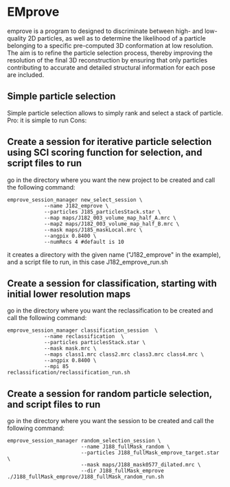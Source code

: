 # EMprove

emprove is a program to designed to discriminate between high- and low-quality 2D particles, as well as to determine the likelihood of a particle belonging to a specific pre-computed 3D conformation at low resolution. The aim is to refine the particle selection process, thereby improving the resolution of the final 3D reconstruction by ensuring that only particles contributing to accurate and detailed structural information for each pose are included. 

## Simple particle selection
Simple particle selection allows to simply rank and select a stack of particle.
Pro: it is simple to run
Cons: 

## Create a session for iterative particle selection using SCI scoring function for selection, and script files to run
go in the directory where you want the new project to be created and call the following command:
```
emprove_session_manager new_select_session \
            --name J182_emprove \
            --particles J185_particlesStack.star \
            --map maps/J182_003_volume_map_half_A.mrc \
            --map2 maps/J182_003_volume_map_half_B.mrc \
            --mask maps/J185_maskLocal.mrc \
            --angpix 0.8400 \
            --numRecs 4 #default is 10
```
it creates a directory with the given name ("J182_emprove" in the example), and a script file to run, in this case J182_emprove_run.sh


## Create a session for classification, starting with initial lower resolution maps
go in the directory where you want the reclassification to be created and call the following command:
```
emprove_session_manager classification_session  \
            --name reclassification  \
            --particles particlesStack.star \
            --mask mask.mrc \
            --maps class1.mrc class2.mrc class3.mrc class4.mrc \
            --angpix 0.8400 \
            --mpi 85
reclassification/reclassification_run.sh
```


## Create a session for random particle selection, and script files to run
go in the directory where you want the session to be created and call the following command:
```
emprove_session_manager random_selection_session \
                        --name J188_fullMask_random \
                        --particles J188_fullMask_emprove_target.star \
                        --mask maps/J188_mask0577_dilated.mrc \
                        --dir J188_fullMask_emprove
./J188_fullMask_emprove/J188_fullMask_random_run.sh
```
